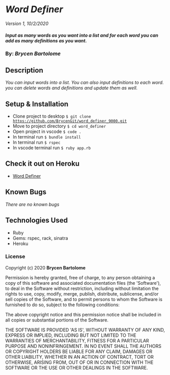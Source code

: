 # _Word Definer_

_Version 1, 10/2/2020_

#### _Input as many words as you want into a list and for each word you can add as many definitions as you want._

### By: _**Brycen Bartolome**_

## Description

_You can input words into a list. You can also input definitions to each word. you can delete words and definitions and update them as well._

## Setup & Installation

- Clone project to desktop <code>\$ git clone https://github.com/BrycenGit/word_definer_9000.git</code>
- Move to project directory <code>\$ cd word_definer</code>
- Open project in vscode <code>\$ code .</code>
- In terminal run <code>\$ bundle install</code>
- In terminal run <code>\$ rspec</code>
- In vscode terminal run <code>\$ ruby app.rb</code>

## Check it out on Heroku

- [Word Definer](https://immense-ravine-09613.herokuapp.com/)

## Known Bugs

_There are no known bugs_

## Technologies Used

- Ruby
- Gems: rspec, rack, sinatra
- Heroku

### License

Copyright (c) 2020 **Brycen Bartolome**

Permission is hereby granted, free of charge, to any person obtaining a copy of this software and associated documentation files (the 'Software'), to deal in the Software without restriction, including without limitation the rights to use, copy, modify, merge, publish, distribute, sublicense, and/or sell copies of the Software, and to permit persons to whom the Software is furnished to do so, subject to the following conditions:

The above copyright notice and this permission notice shall be included in all copies or substantial portions of the Software.

THE SOFTWARE IS PROVIDED 'AS IS', WITHOUT WARRANTY OF ANY KIND, EXPRESS OR IMPLIED, INCLUDING BUT NOT LIMITED TO THE WARRANTIES OF MERCHANTABILITY, FITNESS FOR A PARTICULAR PURPOSE AND NONINFRINGEMENT. IN NO EVENT SHALL THE AUTHORS OR COPYRIGHT HOLDERS BE LIABLE FOR ANY CLAIM, DAMAGES OR OTHER LIABILITY, WHETHER IN AN ACTION OF CONTRACT, TORT OR OTHERWISE, ARISING FROM, OUT OF OR IN CONNECTION WITH THE SOFTWARE OR THE USE OR OTHER DEALINGS IN THE SOFTWARE.

